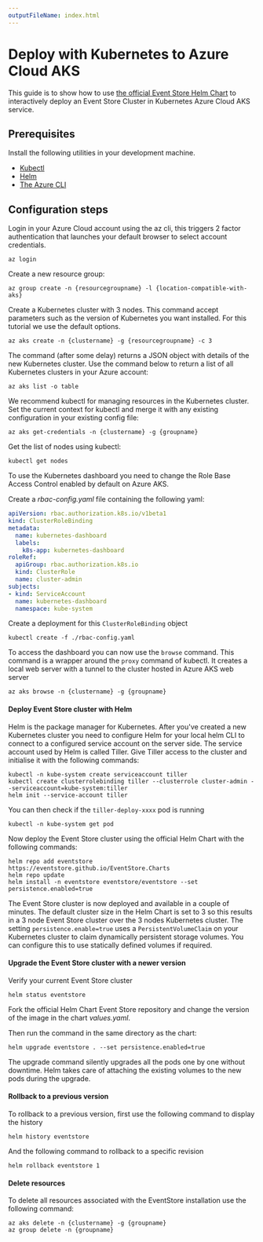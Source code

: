 ```yaml
---
outputFileName: index.html
---
```


# Deploy with Kubernetes to Azure Cloud AKS

This guide is to show how to use [the official Event Store Helm Chart](https://github.com/EventStore/EventStore.Charts) to
interactively deploy an Event Store Cluster in Kubernetes Azure Cloud
AKS service.

## Prerequisites

Install the following utilities in your development machine.

-   [Kubectl](https://kubernetes.io/docs/tasks/tools/install-kubectl)
-   [Helm](https://github.com/helm/helm/releases)
-   [The Azure CLI](https://docs.microsoft.com/en-us/cli/azure/install-azure-cli?view=azure-cli-latest)

## Configuration steps

Login in your Azure Cloud account using the az cli, this triggers 2 factor authentication that launches your default browser to select account credentials.

```shell
az login
```

Create a new resource group:

```shell
az group create -n {resourcegroupname} -l {location-compatible-with-aks}
```

Create a Kubernetes cluster with 3 nodes. This command accept parameters such as the version of Kubernetes you want installed. For this tutorial we use the default options.

```shell
az aks create -n {clustername} -g {resourcegroupname} -c 3
```

The command (after some delay) returns a JSON object with details of the new Kubernetes cluster. Use the command below to return a list of all Kubernetes clusters in your Azure account:

```shell
az aks list -o table
```

We recommend kubectl for managing resources in the Kubernetes cluster. Set the current context for kubectl and merge it with any existing configuration in your existing config file:

```shell
az aks get-credentials -n {clustername} -g {groupname}
```

Get the list of nodes using kubectl:

```shell
kubectl get nodes
```

To use the Kubernetes dashboard you need to change the Role Base Access Control enabled by default on Azure AKS.

Create a _rbac-config.yaml_ file containing the following yaml:

```yaml
apiVersion: rbac.authorization.k8s.io/v1beta1
kind: ClusterRoleBinding
metadata:
  name: kubernetes-dashboard
  labels:
    k8s-app: kubernetes-dashboard
roleRef:
  apiGroup: rbac.authorization.k8s.io
  kind: ClusterRole
  name: cluster-admin
subjects:
- kind: ServiceAccount
  name: kubernetes-dashboard
  namespace: kube-system
```

Create a deployment for this `ClusterRoleBinding` object

```shell
kubectl create -f ./rbac-config.yaml
```

To access the dashboard you can now use the `browse` command. This command is a wrapper around the `proxy` command of kubectl. It creates a local web server with a tunnel to the cluster hosted in Azure AKS web server

```shell
az aks browse -n {clustername} -g {groupname}
```

#### Deploy Event Store cluster with Helm

Helm is the package manager for Kubernetes. After you've created a new Kubernetes cluster you need to configure Helm for your local helm CLI to connect to a configured service account on the server side. The service account used by Helm is called Tiller. Give Tiller access to the cluster and initialise it with the following commands:

```shell
kubectl -n kube-system create serviceaccount tiller
kubectl create clusterrolebinding tiller --clusterrole cluster-admin --serviceaccount=kube-system:tiller
helm init --service-account tiller
```

You can then check if the `tiller-deploy-xxxx` pod is running

```shell
kubectl -n kube-system get pod
```

Now deploy the Event Store cluster using the official Helm Chart with the following commands:

```shell
helm repo add eventstore https://eventstore.github.io/EventStore.Charts
helm repo update
helm install -n eventstore eventstore/eventstore --set persistence.enabled=true
```

The Event Store cluster is now deployed and available in a couple of
minutes. The default cluster size in the Helm Chart is set to 3 so this results in a 3 node Event Store cluster over the 3 nodes Kubernetes
cluster. The setting `persistence.enable=true` uses a
`PersistentVolumeClaim` on your Kubernetes cluster to claim dynamically
persistent storage volumes. You can configure this to use
statically defined volumes if required.

#### Upgrade the Event Store cluster with a newer version

Verify your current Event Store cluster

```shell
helm status eventstore
```

Fork the official Helm Chart Event Store repository and change the
version of the image in the chart _values.yaml_.

Then run the command in the same directory as the chart:

```shell
helm upgrade eventstore . --set persistence.enabled=true
```

The upgrade command silently upgrades all the pods one by one
without downtime. Helm takes care of attaching the existing volumes
to the new pods during the upgrade.

#### Rollback to a previous version

To rollback to a previous version, first use the following command to
display the history

```shell
helm history eventstore
```

And the following command to rollback to a specific revision

```shell
helm rollback eventstore 1
```

#### Delete resources

To delete all resources associated with the EventStore installation use the following command:

```shell
az aks delete -n {clustername} -g {groupname}
az group delete -n {groupname}
```
